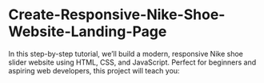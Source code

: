 # Create-Responsive-Nike-Shoe-Website-Landing-Page
In this step-by-step tutorial, we’ll build a modern, responsive Nike shoe slider website using HTML, CSS, and JavaScript. Perfect for beginners and aspiring web developers, this project will teach you:

